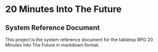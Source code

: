 
# 20 Minutes Into The Future

## System Reference Document

This project is the system reference document for the tabletop RPG 20 Minutes Into The Future in markdown format.
